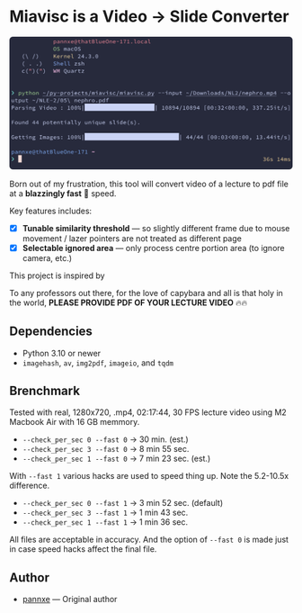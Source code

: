 # Miavisc is a Video → Slide Converter

![alt text](img/image.png)

Born out of my frustration, this tool will convert video of a lecture to pdf file at a **blazzingly fast** 🚀 speed. 

Key features includes:

- [x] **Tunable similarity threshold** — so slightly different frame due to mouse movement / lazer pointers are not treated as different page
- [x] **Selectable ignored area** — only process centre portion area (to ignore camera, etc.)

This project is inspired by 

To any professors out there, for the love of capybara and all is that holy in the world, **PLEASE PROVIDE PDF OF YOUR LECTURE VIDEO** 🔥🔥

## Dependencies
- Python 3.10 or newer
- `imagehash`, `av`, `img2pdf`, `imageio`, and `tqdm`

## Brenchmark
Tested with real, 1280x720, .mp4, 02:17:44, 30 FPS lecture video using M2 Macbook Air with 16 GB memmory.

- `--check_per_sec 0 --fast 0` → 30 min. (est.)
- `--check_per_sec 3 --fast 0` → 8 min 55 sec.
- `--check_per_sec 1 --fast 0` → 7 min 23 sec. (est.)

With `--fast 1` various hacks are used to speed thing up. Note the 5.2-10.5x difference.
- `--check_per_sec 0 --fast 1` → 3 min 52 sec. (default)
- `--check_per_sec 3 --fast 1` → 1 min 43 sec. 
- `--check_per_sec 1 --fast 1` → 1 min 36 sec.


All files are acceptable in accuracy. And the option of `--fast 0` is made just in case speed hacks affect the final file. 

## Author
- [pannxe](https://github.com/pannxe) — Original author